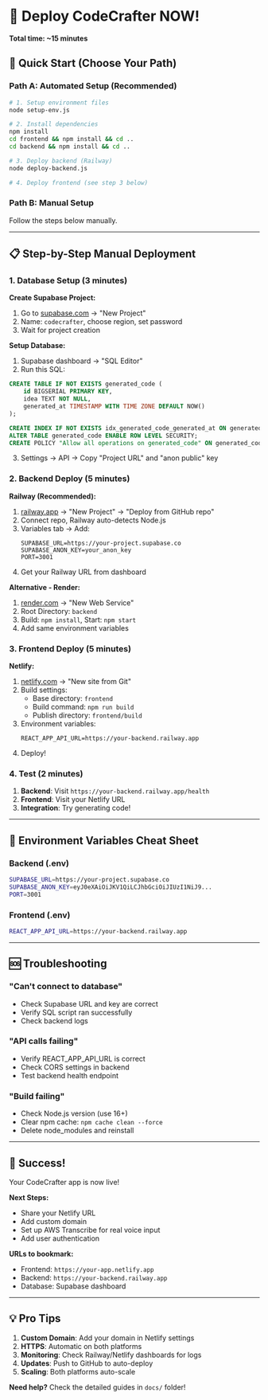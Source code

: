 # 🚀 Deploy CodeCrafter NOW!

**Total time: ~15 minutes**

## 🎯 Quick Start (Choose Your Path)

### Path A: Automated Setup (Recommended)
```bash
# 1. Setup environment files
node setup-env.js

# 2. Install dependencies
npm install
cd frontend && npm install && cd ..
cd backend && npm install && cd ..

# 3. Deploy backend (Railway)
node deploy-backend.js

# 4. Deploy frontend (see step 3 below)
```

### Path B: Manual Setup
Follow the steps below manually.

---

## 📋 Step-by-Step Manual Deployment

### 1. Database Setup (3 minutes)

**Create Supabase Project:**
1. Go to [supabase.com](https://supabase.com) → "New Project"
2. Name: `codecrafter`, choose region, set password
3. Wait for project creation

**Setup Database:**
1. Supabase dashboard → "SQL Editor"
2. Run this SQL:
```sql
CREATE TABLE IF NOT EXISTS generated_code (
    id BIGSERIAL PRIMARY KEY,
    idea TEXT NOT NULL,
    generated_at TIMESTAMP WITH TIME ZONE DEFAULT NOW()
);

CREATE INDEX IF NOT EXISTS idx_generated_code_generated_at ON generated_code(generated_at DESC);
ALTER TABLE generated_code ENABLE ROW LEVEL SECURITY;
CREATE POLICY "Allow all operations on generated_code" ON generated_code FOR ALL USING (true);
```

3. Settings → API → Copy "Project URL" and "anon public" key

### 2. Backend Deploy (5 minutes)

**Railway (Recommended):**
1. [railway.app](https://railway.app) → "New Project" → "Deploy from GitHub repo"
2. Connect repo, Railway auto-detects Node.js
3. Variables tab → Add:
   ```
   SUPABASE_URL=https://your-project.supabase.co
   SUPABASE_ANON_KEY=your_anon_key
   PORT=3001
   ```
4. Get your Railway URL from dashboard

**Alternative - Render:**
1. [render.com](https://render.com) → "New Web Service"
2. Root Directory: `backend`
3. Build: `npm install`, Start: `npm start`
4. Add same environment variables

### 3. Frontend Deploy (5 minutes)

**Netlify:**
1. [netlify.com](https://netlify.com) → "New site from Git"
2. Build settings:
   - Base directory: `frontend`
   - Build command: `npm run build`
   - Publish directory: `frontend/build`
3. Environment variables:
   ```
   REACT_APP_API_URL=https://your-backend.railway.app
   ```
4. Deploy!

### 4. Test (2 minutes)

1. **Backend**: Visit `https://your-backend.railway.app/health`
2. **Frontend**: Visit your Netlify URL
3. **Integration**: Try generating code!

---

## 🔧 Environment Variables Cheat Sheet

### Backend (.env)
```bash
SUPABASE_URL=https://your-project.supabase.co
SUPABASE_ANON_KEY=eyJ0eXAiOiJKV1QiLCJhbGciOiJIUzI1NiJ9...
PORT=3001
```

### Frontend (.env)
```bash
REACT_APP_API_URL=https://your-backend.railway.app
```

---

## 🆘 Troubleshooting

### "Can't connect to database"
- Check Supabase URL and key are correct
- Verify SQL script ran successfully
- Check backend logs

### "API calls failing"
- Verify REACT_APP_API_URL is correct
- Check CORS settings in backend
- Test backend health endpoint

### "Build failing"
- Check Node.js version (use 16+)
- Clear npm cache: `npm cache clean --force`
- Delete node_modules and reinstall

---

## 🎉 Success!

Your CodeCrafter app is now live! 

**Next Steps:**
- Share your Netlify URL
- Add custom domain
- Set up AWS Transcribe for real voice input
- Add user authentication

**URLs to bookmark:**
- Frontend: `https://your-app.netlify.app`
- Backend: `https://your-backend.railway.app`
- Database: Supabase dashboard

---

## 💡 Pro Tips

1. **Custom Domain**: Add your domain in Netlify settings
2. **HTTPS**: Automatic on both platforms
3. **Monitoring**: Check Railway/Netlify dashboards for logs
4. **Updates**: Push to GitHub to auto-deploy
5. **Scaling**: Both platforms auto-scale

**Need help?** Check the detailed guides in `docs/` folder!